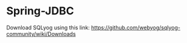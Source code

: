 # Spring-JDBC

Download SQLyog using this link: https://github.com/webyog/sqlyog-community/wiki/Downloads

